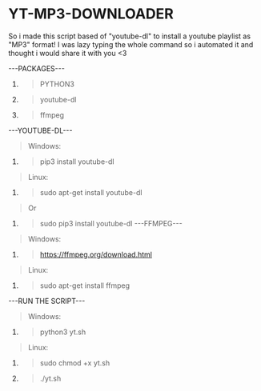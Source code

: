 # YT-MP3-DOWNLOADER
So i made this script based of "youtube-dl" to install a youtube playlist as "MP3" format! I was lazy typing the whole command so i automated it and thought i would share it with you &lt;3

---PACKAGES---
1. > PYTHON3
2. > youtube-dl
3. > ffmpeg

---YOUTUBE-DL---
> Windows:
1. > pip3 install youtube-dl
> Linux:
1. > sudo apt-get install youtube-dl 
> Or
1. > sudo pip3 install youtube-dl
---FFMPEG---
> Windows:
1. > https://ffmpeg.org/download.html
> Linux:
1. > sudo apt-get install ffmpeg

---RUN THE SCRIPT---
> Windows:
1. > python3 yt.sh
> Linux:
1. > sudo chmod +x yt.sh
2. > ./yt.sh

